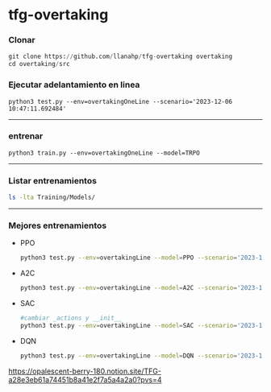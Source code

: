 # tfg-overtaking

### Clonar

```python
git clone https://github.com/llanahp/tfg-overtaking overtaking
cd overtaking/src
```

### Ejecutar adelantamiento en linea
    python3 test.py --env=overtakingOneLine --scenario='2023-12-06 10:47:11.692484'
---

### entrenar
    python3 train.py --env=overtakingOneLine --model=TRPO
---

### Listar entrenamientos

```bash
ls -lta Training/Models/
```
---

### Mejores entrenamientos
- PPO
    
    ```bash
    python3 test.py --env=overtakingLine --model=PPO --scenario='2023-12-01 09:47:57.490670'
    ```
    
- A2C
    
    ```bash
    python3 test.py --env=overtakingLine --model=A2C --scenario='2023-11-30 20:31:15.657624'
    ```
    
- SAC
    
    ```bash
    #cambiar _actions y __init__
    python3 test.py --env=overtakingLine --model=SAC --scenario='2023-11-30 17:13:29.847763'
    ```
    
- DQN 
    
    ```bash
    python3 test.py --env=overtakingLine --model=DQN --scenario='2023-11-30 18:34:55.556011'
    ```


https://opalescent-berry-180.notion.site/TFG-a28e3eb61a74451b8a41e2f7a5a4a2a0?pvs=4
